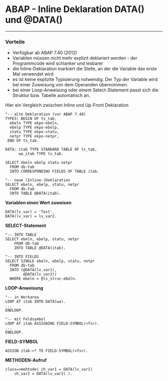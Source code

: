 # ABAP - Inline Deklaration DATA() und @DATA()
---
### Vorteile
- Verfügbar ab ABAP 7.40 (2012)
- Variablen müssen nicht mehr explizit deklariert werden - der Programmcode wird schlanker und lesbarer
- die Inline-Deklaration markiert die Stelle, an der die Variable das erste Mal verwendet wird
- es ist keine explizite Typisierung notwendig. Der Typ der Variable wird bei einer Zuweisung von dem Operanden übernommen.
- bei einer Loop-Anweisung oder einem Select-Statement passt sich die Struktur bzw. Tabelle automatisch an.

Hier ein Vergleich zwischen Inline und Up-Front Deklaration
```abap
"-- alte Deklaration (vor ABAP 7.40)
TYPES: BEGIN OF ts_tab,
  ebeln TYPE ekpo-ebeln,
  ebelp TYPE ekpo-ebelp,
  statu TYPE ekpo-statu,
  netpr TYPE ekpo-netpr,
 END OF ts_tab.

DATA: itab TYPE STANDARD TABLE OF ts_tab,
      wa_itab TYPE ts_tab.

SELECT ebeln ebelp statu netpr
  FROM db-tab
  INTO CORRESPONDING FIELDS OF TABLE itab.
```  
```abap
"-- neue (Inline-)Deklaration
SELECT ebeln, ebelp, statu, netpr
  FROM db-tab
  INTO TABLE @DATA(itab).
```

**Variablen einen Wert zuweisen**
```abap
DATA(lv_var) = 'Test'.
DATA(lv_var) = lv_var2.
```
**SELECT-Statement**
```abap
"-- INTO TABLE
SELECT ebeln, ebelp, statu, netpr
	FROM db-tab
	INTO TABLE @DATA(itab).
	
"-- INTO FIELDS
SELECT SINGLE ebeln, ebelp, statu, netpr
  FROM db-tab
  INTO (@DATA(lv_var1),
		@DATA(lv_var2))
  WHERE ebeln = @ls_struc-ebeln.
```
**LOOP-Anweisung**
```abap
"-- in Workarea
LOOP AT itab INTO DATA(wa).
...
ENDLOOP.

"-- mit Feldsymbol
LOOP AT itab ASSIGNING FIELD-SYMBOL(<fs>).
...
ENDLOOP.
```
**FIELD-SYMBOL**
```abap
ASSIGN itab->* TO FIELD-SYMBOL(<fs>).
```
**METHODEN-Aufruf**
```abap
class=>mehtode( ch_var1 = DATA(lv_var1)
	ch_var2 = DATA(lv_var2) ).
```
